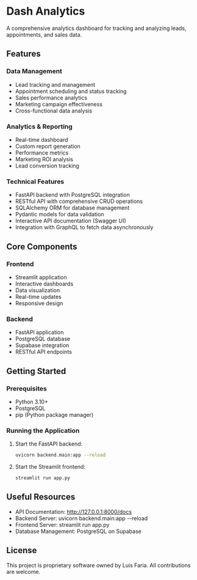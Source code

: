 # Dash Analytics

A comprehensive analytics dashboard for tracking and analyzing leads, appointments, and sales data.

## Features

### Data Management
- Lead tracking and management
- Appointment scheduling and status tracking
- Sales performance analytics
- Marketing campaign effectiveness
- Cross-functional data analysis

### Analytics & Reporting
- Real-time dashboard
- Custom report generation
- Performance metrics
- Marketing ROI analysis
- Lead conversion tracking

### Technical Features
- FastAPI backend with PostgreSQL integration
- RESTful API with comprehensive CRUD operations
- SQLAlchemy ORM for database management
- Pydantic models for data validation
- Interactive API documentation (Swagger UI)
- Integration with GraphQL to fetch data asynchronously

## Core Components

### Frontend
- Streamlit application
- Interactive dashboards
- Data visualization
- Real-time updates
- Responsive design

### Backend
- FastAPI application
- PostgreSQL database
- Supabase integration
- RESTful API endpoints

## Getting Started

### Prerequisites
- Python 3.10+
- PostgreSQL
- pip (Python package manager)

### Running the Application
1. Start the FastAPI backend:
   ```bash
   uvicorn backend.main:app --reload
   ```

2. Start the Streamlit frontend:
   ```bash
   streamlit run app.py
   ```

## Useful Resources
- API Documentation: http://127.0.0.1:8000/docs
- Backend Server: uvicorn backend.main:app --reload
- Frontend Server: streamlit run app.py
- Database Management: PostgreSQL on Supabase

## License
This project is proprietary software owned by Luis Faria. All contributions are welcome.